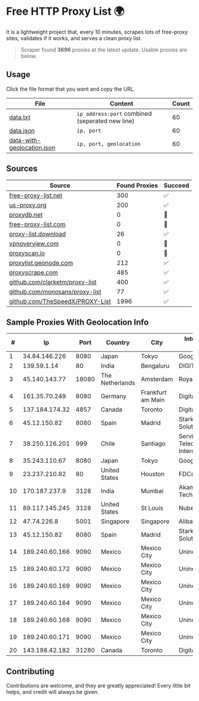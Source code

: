 
# Free HTTP Proxy List 🌍

It is a lightweight project that, every 10 minutes, scrapes lots of free-proxy sites, validates if it works, and serves a clean proxy list.


> Scraper found **3696** proxies at the latest update. Usable proxies are below.

## Usage

Click the file format that you want and copy the URL.


|File|Content|Count|
|----|-------|-----|
|[data.txt](https://raw.githubusercontent.com/themiralay/Proxy-List-World/master/data.txt)|`ip_address:port` combined (seperated new line)|60|
|[data.json](https://raw.githubusercontent.com/themiralay/Proxy-List-World/master/data.json)|`ip, port`|60|
|[data-with-geolocation.json](https://raw.githubusercontent.com/themiralay/Proxy-List-World/master/data-with-geolocation.json)|`ip, port, geolocation`|60|

## Sources

|Source|Found Proxies|Succeed|
|------|-------------|-------|
|[free-proxy-list.net](https://free-proxy-list.net)|300|✅|
|[us-proxy.org](https://www.us-proxy.org)|200|✅|
|[proxydb.net](http://proxydb.net)|0|🚫|
|[free-proxy-list.com](https://free-proxy-list.com/?page=&port=&type%5B%5D=http&type%5B%5D=https&up_time=0&search=Search)|0|🚫|
|[proxy-list.download](https://www.proxy-list.download/HTTP)|26|✅|
|[vpnoverview.com](https://vpnoverview.com/privacy/anonymous-browsing/free-proxy-servers)|0|🚫|
|[proxyscan.io](https://www.proxyscan.io)|0|🚫|
|[proxylist.geonode.com](https://proxylist.geonode.com/api/proxy-list?limit=300&page=1&sort_by=lastChecked&sort_type=desc&protocols=http,https)|212|✅|
|[proxyscrape.com](https://api.proxyscrape.com/v2/?request=displayproxies&protocol=http&timeout=10000&country=all&ssl=all&anonymity=all)|485|✅|
|[github.com/clarketm/proxy-list](https://raw.githubusercontent.com/clarketm/proxy-list/master/proxy-list-raw.txt)|400|✅|
|[github.com/monosans/proxy-list](https://raw.githubusercontent.com/monosans/proxy-list/main/proxies/http.txt)|77|✅|
|[github.com/TheSpeedX/PROXY-List](https://raw.githubusercontent.com/TheSpeedX/PROXY-List/master/http.txt)|1996|✅|


## Sample Proxies With Geolocation Info

|#|Ip|Port|Country|City|Internet Service Provider|
|-|--|----|-------|----|-------------------------|
|1|34.84.146.226|8080|Japan|Tokyo|Google LLC|
|2|139.59.1.14|80|India|Bengaluru|DIGITALOCEAN|
|3|45.140.143.77|18080|The Netherlands|Amsterdam|RoyaleHosting BV|
|4|161.35.70.249|8080|Germany|Frankfurt am Main|DigitalOcean, LLC|
|5|137.184.174.32|4857|Canada|Toronto|DigitalOcean, LLC|
|6|45.12.150.82|8080|Spain|Madrid|Stark Industries Solutions LTD|
|7|38.250.126.201|999|Chile|Santiago|Servicios De Telecomunicaciones Intercable Ltda.|
|8|35.243.110.67|8080|Japan|Tokyo|Google LLC|
|9|23.237.210.82|80|United States|Houston|FDCservers.net|
|10|170.187.237.9|3128|India|Mumbai|Akamai Technologies, Inc.|
|11|89.117.145.245|3128|United States|St Louis|Nubes, LLC|
|12|47.74.226.8|5001|Singapore|Singapore|Alibaba Cloud LLC|
|13|45.12.150.82|8080|Spain|Madrid|Stark Industries Solutions LTD|
|14|189.240.60.166|9090|Mexico|Mexico City|Uninet S.A. de C.V.|
|15|189.240.60.172|9090|Mexico|Mexico City|Uninet S.A. de C.V.|
|16|189.240.60.169|9090|Mexico|Mexico City|Uninet S.A. de C.V.|
|17|189.240.60.164|9090|Mexico|Mexico City|Uninet S.A. de C.V.|
|18|189.240.60.168|9090|Mexico|Mexico City|Uninet S.A. de C.V.|
|19|189.240.60.171|9090|Mexico|Mexico City|Uninet S.A. de C.V.|
|20|143.198.42.182|31280|Canada|Toronto|DigitalOcean, LLC|



## Contributing

Contributions are welcome, and they are greatly appreciated! Every
little bit helps, and credit will always be given.

